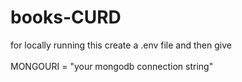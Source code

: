 ﻿# books-CURD
for locally running this create a .env file and then give <br></br>
MONGOURI = "your mongodb connection string"
